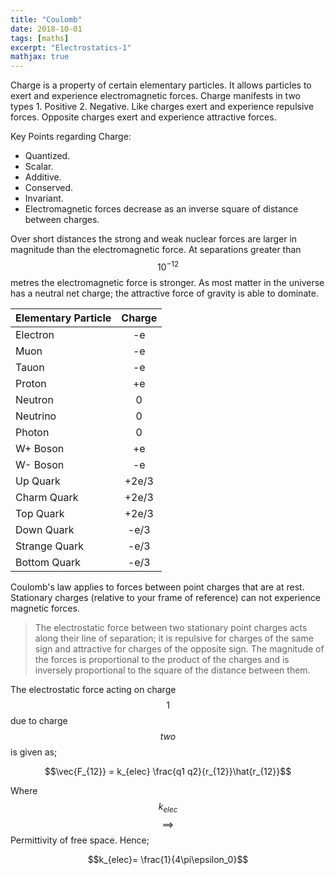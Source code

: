 ```yaml
---
title: "Coulomb"
date: 2018-10-01
tags: [maths]
excerpt: "Electrostatics-1"
mathjax: true
---
```


Charge is a property of certain elementary particles. It allows particles to exert and experience electromagnetic forces. Charge manifests in two types 1. Positive 2. Negative. Like charges exert and experience repulsive forces. Opposite charges exert and experience attractive forces.

Key Points regarding Charge:
* Quantized.
* Scalar.
* Additive.
* Conserved.
* Invariant.  
* Electromagnetic forces decrease as an inverse square of distance between charges.

Over short distances the strong and weak nuclear forces are larger in magnitude than the electromagnetic force.  At separations greater than $$10^{-12}$$ metres the electromagnetic force is stronger. As most matter in the universe has a neutral net charge; the attractive force of gravity is able to dominate.

| Elementary Particle | Charge  |
| ------------- |:-------------:|
| Electron      | -e            |
| Muon          | -e            |
| Tauon         | -e            |
| Proton        | +e            |
| Neutron       | 0             |
| Neutrino      | 0             |
| Photon        | 0             |
| W+ Boson      | +e            |
| W- Boson      | -e            |
| Up Quark      | +2e/3         |
| Charm Quark   | +2e/3         |
| Top Quark     | +2e/3         |
| Down Quark    | -e/3          |
| Strange Quark | -e/3          |
| Bottom Quark  | -e/3          |

Coulomb's law applies to forces between point charges that are at rest. Stationary charges (relative to your frame of reference) can not experience magnetic forces.

>The electrostatic force between two stationary point charges acts along their line of separation; it is repulsive for charges of the same sign and attractive for charges of the opposite sign. The magnitude of the forces is proportional to the product of the charges and is inversely proportional to the square of the distance between them.

The electrostatic force acting on charge $$1$$ due to charge $$two$$ is given as;

$$\vec{F_{12}} = k_{elec} \frac{q1 q2}{r_{12}}\hat{r_{12}}$$

Where $$k_{elec}$$ $$\implies$$ Permittivity of free space. Hence;

$$k_{elec}= \frac{1}{4\pi\epsilon_0}$$
